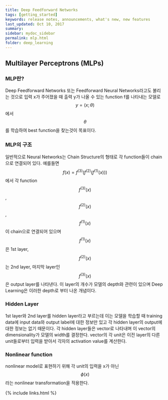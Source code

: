 ```yaml
---
title: Deep Feedforward Networks
tags: [getting_started]
keywords: release notes, announcements, what's new, new features
last_updated: Oct 10, 2017
summary:
sidebar: mydoc_sidebar
permalink: mlp.html
folder: deep_learning
---
```

<script type="text/javascript" async
  src="https://cdnjs.cloudflare.com/ajax/libs/mathjax/2.7.2/MathJax.js?config=TeX-MML-AM_CHTML">
</script>

## Multilayer Perceptrons (MLPs)

### MLP란?
Deep Feedforward Networks 또는 Feedforward Neural Networks라고도 불리는 것으로 입력 x가 주어졌을 때 출력 y가 나올 수 있는 function f를 나타내는 모델로 $$y=(x;\theta)$$에서 $$\theta$$를 학습하여 best function을 찾는것이 목표이다.

### MLP의 구조
일반적으로 Neural Networks는 Chain Structure의 형태로 각 function들이 chain으로 연결되어 있다. 예를들면 $$f\left( x \right) =f^{ (3) }\left( f^{ (2) }\left( f^{ (1) }\left( x \right)  \right)  \right)$$에서 각 function $$f^{ (3) }\left( x \right)$$, $$f^{ (2) }\left( x \right)$$, $$f^{ (1) }\left( x \right)$$이 chain으로 연결되어 있으며 $$f^{ (1) }\left( x \right)$$은 1st layer, $$f^{ (2) }\left( x \right)$$는 2nd layer, 마지막 layer인 $$f^{ (3) }\left( x \right)$$은 output layer를 나타낸다. 이 layer의 개수가 모델의 depth와 관련이 있으며 Deep Learning은 이러한 depth로 부터 나온 개념이다.

### Hidden Layer
1st layer와 2nd layer를 hidden layer라고 부르는데 이는 모델을 학습할 때 training data에 input data와 output label에 대한 정보만 있고 각 hidden layer의 output에 대한 정보는 없기 때문이다. 각 hidden layer들은 vector로 나타내며 이 vector의 dimensionality가 모델의 width를 결정한다. vector의 각 unit은 이전 layer의 다른 unit들로부터 입력을 받아서 각자의 activation value를 계산한다.

### Nonlinear function
nonlinear model로 표현하기 위해 각 unit의 입력을 x가 아닌 $$\phi(x)$$라는 nonlinear transformation을 적용한다. 


{% include links.html %}
